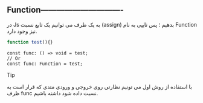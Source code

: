 ## Function——————————-

در Js به یک ظرف می توانیم یک تابع نسبت (assign) بدهیم ؛ پس تایپی به نام Function نیز وجود دارد.

```ts
function test(){}
```

```tsx
const func: () => void = test;
// Or
const func: Function = test;
```

>[!tip]
>با استفاده از روش اول می تونیم نظارتی روی خروجی و ورودی متدی که قرار است به ظرف func نسبت داده شود داشته باشیم.

